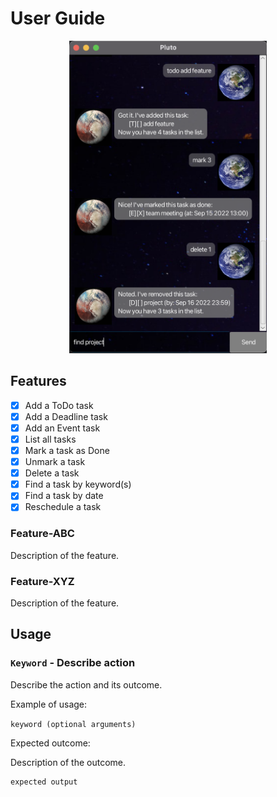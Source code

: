 # User Guide
<p align="center">
  <img src="Ui.png" height="500px"></img>
</p>

## Features
- [X] Add a ToDo task
- [X] Add a Deadline task
- [X] Add an Event task
- [X] List all tasks
- [X] Mark a task as Done
- [X] Unmark a task
- [X] Delete a task
- [X] Find a task by keyword(s)
- [X] Find a task by date
- [X] Reschedule a task

### Feature-ABC

Description of the feature.

### Feature-XYZ

Description of the feature.

## Usage

### `Keyword` - Describe action

Describe the action and its outcome.

Example of usage: 

`keyword (optional arguments)`

Expected outcome:

Description of the outcome.

```
expected output
```
